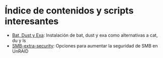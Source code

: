 # Índice de contenidos y scripts interesantes

- [Bat, Dust y Exa](./Bat-Dust-Exa): Instalación de bat, dust y exa como alternativas a cat, du y ls
- [SMB-extra-security](./SMB-extra-security): Opciones para aumentar la seguridad de SMB en UnRAID